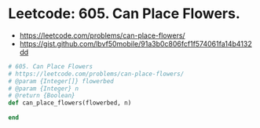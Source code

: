 # Leetcode: 605. Can Place Flowers.

- https://leetcode.com/problems/can-place-flowers/
- https://gist.github.com/lbvf50mobile/91a3b0c806fcf1f574061fa14b4132dd

```Ruby
# 605. Can Place Flowers
# https://leetcode.com/problems/can-place-flowers/
# @param {Integer[]} flowerbed
# @param {Integer} n
# @return {Boolean}
def can_place_flowers(flowerbed, n)
    
end
```